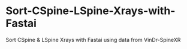 # Sort-CSpine-LSpine-Xrays-with-Fastai
Sort CSpine &amp; LSpine Xrays with Fastai using data from VinDr-SpineXR
